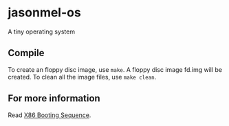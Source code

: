 jasonmel-os
===========

A tiny operating system

## Compile
To create an floppy disc image, use <code>make</code>. A floppy disc image fd.img will be created.
To clean all the image files, use <code>make clean</code>.

## For more information
Read [X86 Booting Sequence](http://people.cs.nctu.edu.tw/~huangmc/works/web/Boot_x86/Boot_x86.html "X86 Booting Sequence").
